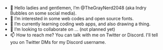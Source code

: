 - 👋 Hello ladies and gentlemen, I’m @TheGrayNerd2048 (aka Indry Bubbles on some social media).
- 👀 I’m interested in some web codes and open source fonts.
- 🌱 I’m currently learning coding web apps, and also drawing a thing.
- 💞️ I’m looking to collaborate on ... (not planned yet)
- 📫 How to reach me? You can talk with me on Twitter or Discord. I'll tell you on Twitter DMs for my Discord username.

<!---
TheGrayNerd2048/TheGrayNerd2048 is a ✨ special ✨ repository because its `README.md` (this file) appears on your GitHub profile.
You can click the Preview link to take a look at your changes.
--->
